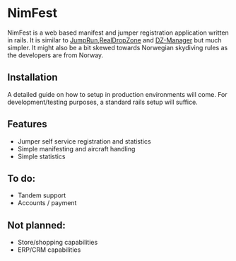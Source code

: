 # NimFest

NimFest is a web based manifest and jumper registration application written in rails. It is similar to [JumpRun](http://proskydiving.com/jumprun),[RealDropZone](http://www.realdropzone.com/) and [DZ-Manager](http://www.dz-manager.com/) but much simpler. It might also be a bit skewed towards Norwegian skydiving rules as the developers are from Norway.


## Installation

A detailed guide on how to setup in production environments will come. For development/testing purposes, a standard rails setup will suffice.


## Features

* Jumper self service registration and statistics
* Simple manifesting and aircraft handling
* Simple statistics


## To do:

* Tandem support
* Accounts / payment


## Not planned:

* Store/shopping capabilities
* ERP/CRM capabilities

